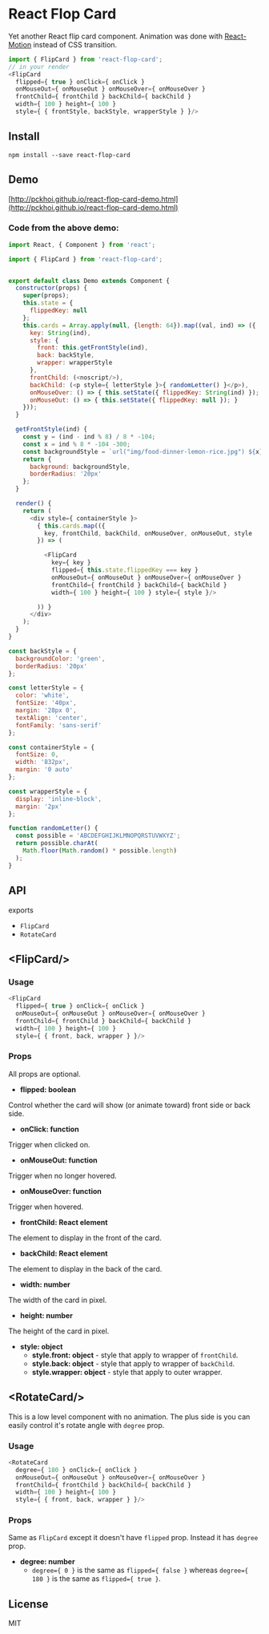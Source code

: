 # React Flop Card

Yet another React flip card component. Animation was done with [React-Motion](https://github.com/chenglou/react-motion) instead of CSS transition.

```js
import { FlipCard } from 'react-flop-card';
// in your render
<FlipCard
  flipped={ true } onClick={ onClick }
  onMouseOut={ onMouseOut } onMouseOver={ onMouseOver }
  frontChild={ frontChild } backChild={ backChild }
  width={ 100 } height={ 100 }
  style={ { frontStyle, backStyle, wrapperStyle } }/>
```

## Install

`npm install --save react-flop-card`

## Demo

[http://pckhoi.github.io/react-flop-card-demo.html](http://pckhoi.github.io/react-flop-card-demo.html)

### Code from the above demo:

```js
import React, { Component } from 'react';

import { FlipCard } from 'react-flop-card';


export default class Demo extends Component {
  constructor(props) {
    super(props);
    this.state = {
      flippedKey: null
    };
    this.cards = Array.apply(null, {length: 64}).map((val, ind) => ({
      key: String(ind),
      style: {
        front: this.getFrontStyle(ind),
        back: backStyle,
        wrapper: wrapperStyle
      },
      frontChild: (<noscript/>),
      backChild: (<p style={ letterStyle }>{ randomLetter() }</p>),
      onMouseOver: () => { this.setState({ flippedKey: String(ind) }); },
      onMouseOut: () => { this.setState({ flippedKey: null }); }
    }));
  }

  getFrontStyle(ind) {
    const y = (ind - ind % 8) / 8 * -104;
    const x = ind % 8 * -104 -300;
    const backgroundStyle = `url("img/food-dinner-lemon-rice.jpg") ${x}px ${y}px/auto`;
    return {
      background: backgroundStyle,
      borderRadius: '20px'
    };
  }

  render() {
    return (
      <div style={ containerStyle }>
        { this.cards.map(({
          key, frontChild, backChild, onMouseOver, onMouseOut, style
        }) => (

          <FlipCard
            key={ key }
            flipped={ this.state.flippedKey === key }
            onMouseOut={ onMouseOut } onMouseOver={ onMouseOver }
            frontChild={ frontChild } backChild={ backChild }
            width={ 100 } height={ 100 } style={ style }/>

        )) }
      </div>
    );
  }
}

const backStyle = {
  backgroundColor: 'green',
  borderRadius: '20px'
};

const letterStyle = {
  color: 'white',
  fontSize: '40px',
  margin: '28px 0',
  textAlign: 'center',
  fontFamily: 'sans-serif'
};

const containerStyle = {
  fontSize: 0,
  width: '832px',
  margin: '0 auto'
};

const wrapperStyle = {
  display: 'inline-block',
  margin: '2px'
};

function randomLetter() {
  const possible = 'ABCDEFGHIJKLMNOPQRSTUVWXYZ';
  return possible.charAt(
    Math.floor(Math.random() * possible.length)
  );
}
```

## API

exports

- `FlipCard`
- `RotateCard`

## &lt;FlipCard/>

### Usage

```js
<FlipCard
  flipped={ true } onClick={ onClick }
  onMouseOut={ onMouseOut } onMouseOver={ onMouseOver }
  frontChild={ frontChild } backChild={ backChild }
  width={ 100 } height={ 100 }
  style={ { front, back, wrapper } }/>
```

### Props

All props are optional.

- **flipped: boolean**

Control whether the card will show (or animate toward) front side or back side.

- **onClick: function**

Trigger when clicked on.

- **onMouseOut: function**

Trigger when no longer hovered.

- **onMouseOver: function**

Trigger when hovered.

- **frontChild: React element**

The element to display in the front of the card.

- **backChild: React element**

The element to display in the back of the card.

- **width: number**

The width of the card in pixel.

- **height: number**

The height of the card in pixel.

- **style: object**
  - **style.front: object** - style that apply to wrapper of `frontChild`.
  - **style.back: object** - style that apply to wrapper of `backChild`.
  - **style.wrapper: object** - style that apply to outer wrapper.

## &lt;RotateCard/>

This is a low level component with no animation. The plus side is you can easily control it's rotate angle with `degree` prop.

### Usage

```js
<RotateCard
  degree={ 180 } onClick={ onClick }
  onMouseOut={ onMouseOut } onMouseOver={ onMouseOver }
  frontChild={ frontChild } backChild={ backChild }
  width={ 100 } height={ 100 }
  style={ { front, back, wrapper } }/>
```

### Props

Same as `FlipCard` except it doesn't have `flipped` prop. Instead it has `degree` prop.

- **degree: number**
  - `degree={ 0 }` is the same as `flipped={ false }` whereas `degree={ 180 }` is the same as `flipped={ true }`.

## License

MIT
